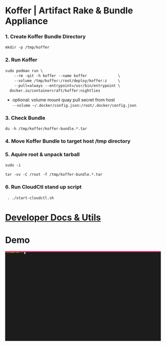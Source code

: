 # Koffer | Artifact Rake & Bundle Appliance
### 1. Create Koffer Bundle Directory
```
mkdir -p /tmp/koffer
```
### 2. Run Koffer
```
sudo podman run \
    --rm -qit -h koffer --name koffer              \
    --volume /tmp/koffer:/root/deploy/koffer:z     \
    --pull=always --entrypoint=/usr/bin/entrypoint \
  docker.io/containercraft/koffer:nightlies
```
  - optional: volume mount quay pull secret from host    
    `--volume ~/.docker/config.json:/root/.docker/config.json`
### 3. Check Bundle
```
du -h /tmp/koffer/koffer-bundle.*.tar
```
### 4. Move Koffer Bundle to target host /tmp directory
### 5. Aquire root & unpack tarball
```
sudo -i
```
```
tar -xv -C /root -f /tmp/koffer-bundle.*.tar
```
### 6. Run CloudCtl stand up script
```
 . ./start-cloudctl.sh
```
# [Developer Docs & Utils](./dev)
# Demo
![bundle](./web/bundle.svg)
